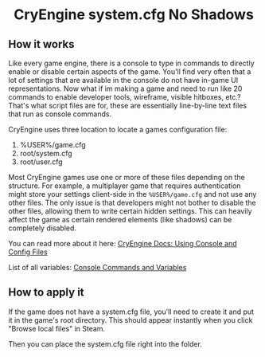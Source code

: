 <h1 align="center">CryEngine system.cfg No Shadows</h1>

## How it works

Like every game engine, there is a console to type in commands to directly enable or disable certain aspects of the game. You'll find very often that a lot of settings that are available in the console do not have in-game UI representations. Now what if im making a game and need to run like 20 commands to enable developer tools, wireframe, visible hitboxes, etc.? That's what script files are for, these are essentially line-by-line text files that run as console commands.

CryEngine uses three location to locate a games configuration file:
1. %USER%/game.cfg
2. root/system.cfg
3. root/user.cfg

Most CryEngine games use one or more of these files depending on the structure. For example, a multiplayer game that requires authentication might store your settings client-side in the `%USER%/game.cfg` and not use any other files. The only issue is that developers might not bother to disable the other files, allowing them to write certain hidden settings. This can heavily affect the game as certain rendered elements (like shadows) can be completely disabled.

You can read more about it here: [CryEngine Docs: Using Console and Config Files](https://docs.cryengine.com/display/SDKDOC4/Using+Console+and+Config+Files)

List of all variables: [Console Commands and Variables](https://docs.cryengine.com/plugins/servlet/mobile?contentId=25535264#content/view/9215968)

## How to apply it

If the game does not have a system.cfg file, you'll need to create it and put it in the game's root directory. This should appear instantly when you click "Browse local files" in Steam.

Then you can place the system.cfg file right into the folder. 


